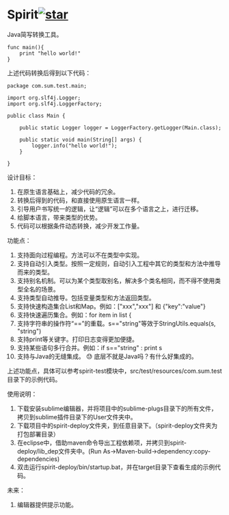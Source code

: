 # Spirit[![star](https://gitee.com/chentaoah/spirit/badge/star.svg?theme=white)](https://gitee.com/chentaoah/spirit/stargazers)
Java简写转换工具。

```
func main(){
    print "hello world!"
}
```

上述代码转换后得到以下代码：

```
package com.sum.test.main;

import org.slf4j.Logger;
import org.slf4j.LoggerFactory;

public class Main {
    
    public static Logger logger = LoggerFactory.getLogger(Main.class);

    public static void main(String[] args) {
        logger.info("hello world!");
    }

}
```

设计目标：
1. 在原生语言基础上，减少代码的冗余。
2. 转换后得到的代码，和直接使用原生语言一样。
3. 引导用户书写统一的逻辑，让“逻辑”可以在多个语言之上，进行迁移。
4. 给脚本语言，带来类型的优势。
5. 代码可以根据条件动态转换，减少开发工作量。

功能点：
1. 支持面向过程编程。方法可以不在类型中实现。
2. 支持自动引入类型。按照一定规则，自动引入工程中其它的类型和方法中推导而来的类型。
3. 支持别名机制。可以为某个类型取别名，解决多个类名相同，而不得不使用类型全名的场景。
4. 支持类型自动推导。包括变量类型和方法返回类型。
5. 支持快速构造集合List和Map。例如：["xxx","xxx"] 和 {"key":"value"}
6. 支持快速遍历集合。例如：for item in list {
7. 支持字符串的操作符“==”的重载。s=="string"等效于StringUtils.equals(s, "string")
8. 支持print等关键字。打印日志变得更加便捷。
9. 支持某些语句多行合并。例如：if s=="string" : print s
10. 支持与Java的无缝集成。 :sweat: 底层不就是Java吗？有什么好集成的。

上述功能点，具体可以参考spirit-test模块中，src/test/resources/com.sum.test目录下的示例代码。  

使用说明：
1. 下载安装sublime编辑器，并将项目中的sublime-plugs目录下的所有文件，拷贝到sublime插件目录下的User文件夹中。
2. 下载项目中的spirit-deploy文件夹，到任意目录下。（spirit-deploy文件夹为打包部署目录）
3. 在eclipse中，借助maven命令导出工程依赖项，并拷贝到spirit-deploy/lib_dep文件夹中。(Run As->Maven-build->dependency:copy-dependencies)
4. 双击运行spirit-deploy/bin/startup.bat，并在target目录下查看生成的示例代码。

未来：
1. 编辑器提供提示功能。














